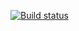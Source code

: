 [![Build status](https://ci.appveyor.com/api/projects/status/929ksfs2jompbd3o?svg=true)](https://ci.appveyor.com/project/Mokosiej/selenide)
